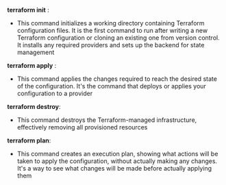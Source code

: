 **terraform init** : 

- This command initializes a working directory containing Terraform configuration files. It is the first command to run after writing a new Terraform configuration or cloning an existing one from version control. It installs any required providers and sets up the backend for state management

**terraform apply** :

- This command applies the changes required to reach the desired state of the configuration. It's the command that deploys or applies your configuration to a provider​

**terraform destroy**:

- This command destroys the Terraform-managed infrastructure, effectively removing all provisioned resources​

**terraform plan**:

- This command creates an execution plan, showing what actions will be taken to apply the configuration, without actually making any changes. It's a way to see what changes will be made before actually applying them​
